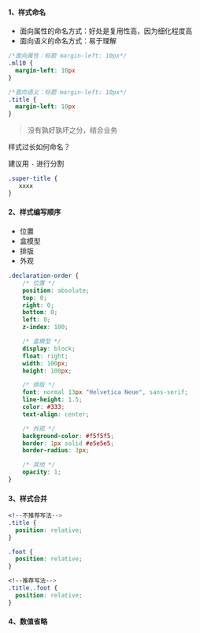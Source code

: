 #### 1、样式命名
- 面向属性的命名方式：好处是复用性高，因为细化程度高
- 面向语义的命名方式：易于理解

```css
/*面向属性：标题 margin-left: 10px*/
.ml10 {
  margin-left: 10px
}

/*面向语义：标题 margin-left: 10px*/
.title {
  margin-left: 10px
}
```
> 没有孰好孰坏之分，结合业务

样式过长如何命名？

建议用 `-` 进行分割
```css
.super-title {
   xxxx
}
```


#### 2、样式编写顺序
- 位置
- 盒模型
- 排版
- 外观
```css
.declaration-order {
    /* 位置 */
    position: absolute;
    top: 0;
    right: 0;
    bottom: 0;
    left: 0;
    z-index: 100;

    /* 盒模型 */
    display: block;
    float: right;
    width: 100px;
    height: 100px;

    /* 排版 */
    font: normal 13px "Helvetica Neue", sans-serif;
    line-height: 1.5;
    color: #333;
    text-align: center;

    /* 外观 */
    background-color: #f5f5f5;
    border: 1px solid #e5e5e5;
    border-radius: 3px;

    /* 其他 */
    opacity: 1;
}
```

#### 3、样式合并
```css
<!--不推荐写法-->
.title {
  position: relative;
}

.foot {
  position: relative;
}

<!--推荐写法-->
.title,.foot {
  position: relative;
}
```

#### 4、数值省略






